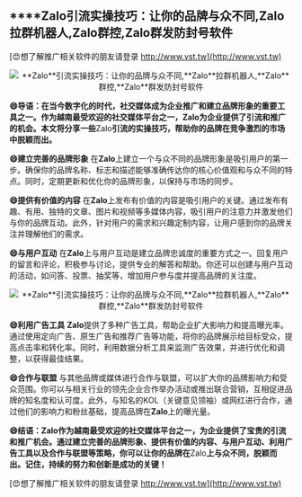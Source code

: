 ## ****Zalo**引流实操技巧：让你的品牌与众不同,**Zalo**拉群机器人,**Zalo**群控,**Zalo**群发防封号软件**

[😍想了解推广相关软件的朋友请登录 http://www.vst.tw](http://www.vst.tw)

 <center><img src="https://vst.tw/MP4/tuiguang/png/5.png" alt="**Zalo**引流实操技巧：让你的品牌与众不同,**Zalo**拉群机器人,**Zalo**群控,**Zalo**群发防封号软件"></center>

**😄导语：在当今数字化的时代，社交媒体成为企业推广和建立品牌形象的重要工具之一。作为越南最受欢迎的社交媒体平台之一，**Zalo**为企业提供了引流和推广的机会。本文将分享一些**Zalo**引流的实操技巧，帮助你的品牌在竞争激烈的市场中脱颖而出。**

**😄建立完善的品牌形象**
在**Zalo**上建立一个与众不同的品牌形象是吸引用户的第一步。确保你的品牌名称、标志和描述能够准确传达你的核心价值观和与众不同的特点。同时，定期更新和优化你的品牌形象，以保持与市场的同步。

**😄提供有价值的内容**
在**Zalo**上发布有价值的内容是吸引用户的关键。通过发布有趣、有用、独特的文章、图片和视频等多媒体内容，吸引用户的注意力并激发他们与你的品牌互动。此外，针对用户的需求和兴趣定制内容，让用户感到你的品牌关注并理解他们的需求。

**😄与用户互动**
在**Zalo**上与用户互动是建立品牌忠诚度的重要方式之一。回复用户的留言和评论，积极参与讨论，提供专业的解答和帮助。你还可以创建与用户互动的活动，如问答、投票、抽奖等，增加用户参与度并提高品牌的关注度。

 <center><img src="https://vst.tw/MP4/tuiguang/png/0.png" alt="**Zalo**引流实操技巧：让你的品牌与众不同,**Zalo**拉群机器人,**Zalo**群控,**Zalo**群发防封号软件"></center>

**😄利用广告工具**
**Zalo**提供了多种广告工具，帮助企业扩大影响力和提高曝光率。通过使用定向广告、原生广告和推荐广告等功能，将你的品牌展示给目标受众，提高点击率和转化率。同时，利用数据分析工具来监测广告效果，并进行优化和调整，以获得最佳结果。

**😄合作与联盟**
与其他品牌或媒体进行合作与联盟，可以扩大你的品牌影响力和受众范围。你可以与相关行业的领先企业合作举办活动或推出联合营销，互相促进品牌的知名度和认可度。此外，与知名的KOL（关键意见领袖）或网红进行合作，通过他们的影响力和粉丝基础，提高品牌在**Zalo**上的曝光量。

**😄结语：**Zalo**作为越南最受欢迎的社交媒体平台之一，为企业提供了宝贵的引流和推广机会。通过建立完善的品牌形象、提供有价值的内容、与用户互动、利用广告工具以及合作与联盟等策略，你可以让你的品牌在**Zalo**上与众不同，脱颖而出。记住，持续的努力和创新是成功的关键！**

[😍想了解推广相关软件的朋友请登录 http://www.vst.tw](http://www.vst.tw)



